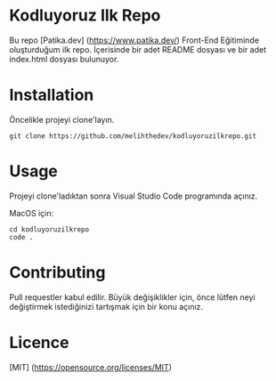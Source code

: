 # Kodluyoruz Ilk Repo

Bu repo [Patika.dev] (https://www.patika.dev/) Front-End Eğitiminde oluşturduğum ilk repo. İçerisinde bir adet README dosyası ve bir adet index.html dosyası bulunuyor.

# Installation

Öncelikle projeyi clone'layın. 

```
git clone https://github.com/melihthedev/kodluyoruzilkrepo.git
```

# Usage

Projeyi clone'ladıktan sonra Visual Studio Code programında açınız.

MacOS için:

```
cd kodluyoruzilkrepo
code . 
```

# Contributing

Pull requestler kabul edilir. Büyük değişiklikler için, önce lütfen neyi değiştirmek istediğinizi tartışmak için bir konu açınız.

# Licence

[MIT] (https://opensource.org/licenses/MIT)
